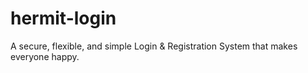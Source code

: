 hermit-login
============

A secure, flexible, and simple Login &amp; Registration System that makes everyone happy.
